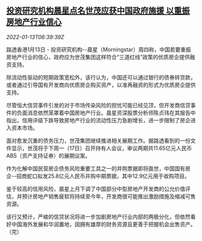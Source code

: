 <!--1642057262000-->
[投资研究机构晨星点名世茂应获中国政府施援 以重振房地产行业信心](https://cn.reuters.com/article/morningstar-shimao-view-0113-thur-idCNKBS2JN0G3)
------

<div><i>2022-01-13T06:39:39Z</i></div><p>路透香港1月13日 - 投资研究机构--晨星（Morningstar）周四称，中国若要重振房地产行业的信心，政府应为世茂集团这样符合“三道红线”政策的优质房企提供融资支持。</p><p>除流动性驱动的短期政策宽松外，该行认为，中国还可以通过银行的债券转贷款，或者通过引导国有开发商向优质房企购买资产，以准再融资的形式为优质房企提供支持。</p><p>尽管恒大信贷事件引发的对于市场传染风险的担忧可能已经见顶，但开发商信贷事件的负面消息依然笼罩着中国房地产行业。晨星资深股票分析师陈贞玮在其报告中指出，信用评级下跌导致房地产行业的流动性压力急剧增长，进一步限制了房企进入资本市场。</p><p>面对愈发沉重的债务压力，世茂集团继续推进相关展期工作。据路透看到的一份文件显示，世茂将于下周一（17日）召开持有人会议，审议两期共11.65亿元人民币ABS（资产支持证券）的展期议案。</p><p>作为化解中国民营房企债务风险重要工具之一的并购票据即将面世，中国国有房企--招商蛇口拟发25.8亿元人民币并购中期票据，其中12.9亿元用于收购项目。</p><p>鉴于较高的信用风险，晨星上月下调了中国部分中型房地产开发商的公允价值评估，并预计房地产销售疲软将持续至今年，开发商很可能推出激励措施及缩减可售资源。</p><p>该行又预计，严峻的信贷状况将进一步加剧房地产行业内部的两极分化，但依然看好中国海外发展和华润置地，因拥有雄厚的财务资源且更善于把握机会出售资产。（完）</p>
